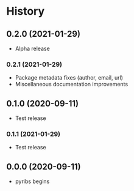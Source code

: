 # History

## 0.2.0 (2021-01-29)

- Alpha release

### 0.2.1 (2021-01-29)

- Package metadata fixes (author, email, url)
- Miscellaneous documentation improvements

## 0.1.0 (2020-09-11)

- Test release

### 0.1.1 (2021-01-29)

- Test release

## 0.0.0 (2020-09-11)

- pyribs begins
